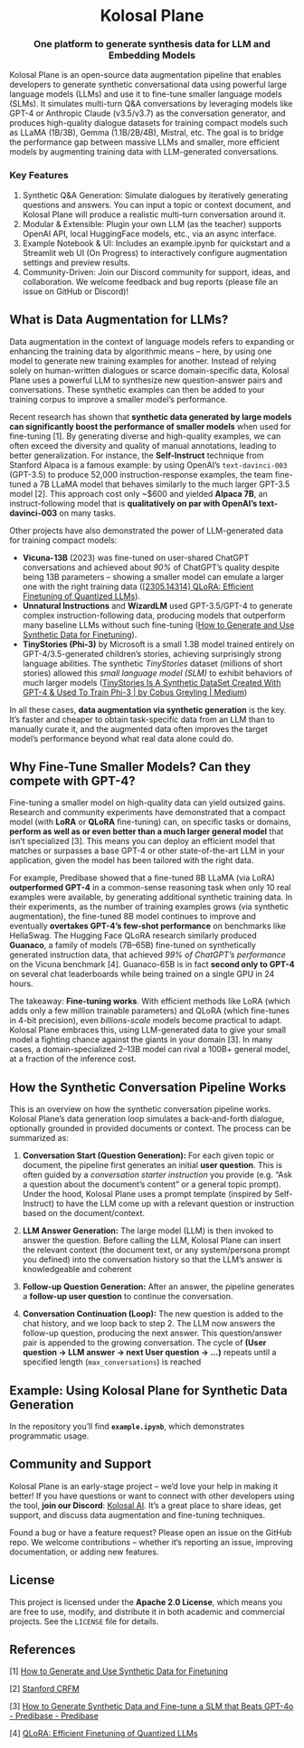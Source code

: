 <h1 align="center">
    Kolosal Plane
</h1>

<h3 align="center">One platform to generate synthesis data for LLM and Embedding Models</h2>

Kolosal Plane is an open-source data augmentation pipeline that enables developers to generate synthetic conversational data using powerful large language models (LLMs) and use it to fine-tune smaller language models (SLMs). It simulates multi-turn Q&A conversations by leveraging models like GPT-4 or Anthropic Claude (v3.5/v3.7) as the conversation generator, and produces high-quality dialogue datasets for training compact models such as LLaMA (1B/3B), Gemma (1.1B/2B/4B), Mistral, etc. The goal is to bridge the performance gap between massive LLMs and smaller, more efficient models by augmenting training data with LLM-generated conversations.

### Key Features

1. Synthetic Q&A Generation: Simulate dialogues by iteratively generating questions and answers. You can input a topic or context document, and Kolosal Plane will produce a realistic multi-turn conversation around it.
2. Modular & Extensible: Plugin your own LLM (as the teacher) supports OpenAI API, local HuggingFace models, etc., via an async interface.
3. Example Notebook & UI: Includes an example.ipynb for quickstart and a Streamlit web UI (On Progress) to interactively configure augmentation settings and preview results.
4. Community-Driven: Join our Discord community for support, ideas, and collaboration. We welcome feedback and bug reports (please file an issue on GitHub or Discord)!

## What is Data Augmentation for LLMs?

Data augmentation in the context of language models refers to expanding or enhancing the training data by algorithmic means – here, by using one model to generate new training examples for another. Instead of relying solely on human-written dialogues or scarce domain-specific data, Kolosal Plane uses a powerful LLM to synthesize new question-answer pairs and conversations. These synthetic examples can then be added to your training corpus to improve a smaller model’s performance.

Recent research has shown that **synthetic data generated by large models can significantly boost the performance of smaller models** when used for fine-tuning [1]. By generating diverse and high-quality examples, we can often exceed the diversity and quality of manual annotations, leading to better generalization. For instance, the **Self-Instruct** technique from Stanford Alpaca is a famous example: by using OpenAI’s `text-davinci-003` (GPT-3.5) to produce 52,000 instruction-response examples, the team fine-tuned a 7B LLaMA model that behaves similarly to the much larger GPT-3.5 model [2]. This approach cost only ~$600 and yielded **Alpaca 7B**, an instruct-following model that is **qualitatively on par with OpenAI’s text-davinci-003** on many tasks.

Other projects have also demonstrated the power of LLM-generated data for training compact models:

- **Vicuna-13B** (2023) was fine-tuned on user-shared ChatGPT conversations and achieved about *90%* of ChatGPT’s quality despite being 13B parameters – showing a smaller model can emulate a larger one with the right training data ([[2305.14314] QLoRA: Efficient Finetuning of Quantized LLMs](https://arxiv.org/abs/2305.14314)).
- **Unnatural Instructions** and **WizardLM** used GPT-3.5/GPT-4 to generate complex instruction-following data, producing models that outperform many baseline LLMs without such fine-tuning ([How to Generate and Use Synthetic Data for Finetuning](https://eugeneyan.com/writing/synthetic/)).
- **TinyStories (Phi-3)** by Microsoft is a small 1.3B model trained entirely on GPT-4/3.5-generated children’s stories, achieving surprisingly strong language abilities. The synthetic *TinyStories* dataset (millions of short stories) allowed this *small language model (SLM)* to exhibit behaviors of much larger models ([TinyStories Is A Synthetic DataSet Created With GPT-4 & Used To Train Phi-3 | by Cobus Greyling | Medium](https://cobusgreyling.medium.com/tinystories-is-a-synthetic-dataset-created-with-gpt-4-used-to-train-phi-3-0eed67b6fde1))

In all these cases, **data augmentation via synthetic generation** is the key. It’s faster and cheaper to obtain task-specific data from an LLM than to manually curate it, and the augmented data often improves the target model’s performance beyond what real data alone could do.

## Why Fine-Tune Smaller Models? Can they compete with GPT-4?

Fine-tuning a smaller model on high-quality data can yield outsized gains. Research and community experiments have demonstrated that a compact model (with **LoRA** or **QLoRA** fine-tuning) can, on specific tasks or domains, **perform as well as or even better than a much larger general model** that isn’t specialized [3]. This means you can deploy an efficient model that matches or surpasses a base GPT-4 or other state-of-the-art LLM in your application, given the model has been tailored with the right data.

For example, Predibase showed that a fine-tuned 8B LLaMA (via LoRA) **outperformed GPT-4** in a common-sense reasoning task when only 10 real examples were available, by generating additional synthetic training data. In their experiments, as the number of training examples grows (via synthetic augmentation), the fine-tuned 8B model continues to improve and eventually **overtakes GPT-4’s few-shot performance** on benchmarks like HellaSwag. The Hugging Face QLoRA research similarly produced **Guanaco**, a family of models (7B–65B) fine-tuned on synthetically generated instruction data, that achieved *99% of ChatGPT’s performance* on the Vicuna benchmark [4]. Guanaco-65B is in fact **second only to GPT-4** on several chat leaderboards while being trained on a single GPU in 24 hours.

The takeaway: **Fine-tuning works**. With efficient methods like LoRA (which adds only a few million trainable parameters) and QLoRA (which fine-tunes in 4-bit precision), even *billions-scale* models become practical to adapt. Kolosal Plane embraces this, using LLM-generated data to give your small model a fighting chance against the giants in your domain [3]. In many cases, a domain-specialized 2–13B model can rival a 100B+ general model, at a fraction of the inference cost.

## How the Synthetic Conversation Pipeline Works
This is an overview on how the synthetic conversation pipeline works. Kolosal Plane’s data generation loop simulates a back-and-forth dialogue, optionally grounded in provided documents or context. The process can be summarized as:
1. **Conversation Start (Question Generation):** For each given topic or document, the pipeline first generates an initial **user question**. This is often guided by a *conversation starter instruction* you provide (e.g. “Ask a question about the document’s content” or a general topic prompt). Under the hood, Kolosal Plane uses a prompt template (inspired by Self-Instruct) to have the LLM come up with a relevant question or instruction based on the document/context.

2. **LLM Answer Generation:** The large model (LLM) is then invoked to answer the question. Before calling the LLM, Kolosal Plane can insert the relevant context (the document text, or any system/persona prompt you defined) into the conversation history so that the LLM’s answer is knowledgeable and coherent

3. **Follow-up Question Generation:** After an answer, the pipeline generates a **follow-up user question** to continue the conversation.

4. **Conversation Continuation (Loop):** The new question is added to the chat history, and we loop back to step 2. The LLM now answers the follow-up question, producing the next answer. This question/answer pair is appended to the growing conversation. The cycle of **(User question → LLM answer → next User question → ...)** repeats until a specified length (`max_conversations`) is reached


## Example: Using Kolosal Plane for Synthetic Data Generation

In the repository you’ll find **`example.ipynb`**, which demonstrates programmatic usage.

## Community and Support

Kolosal Plane is an early-stage project – we’d love your help in making it better! If you have questions or want to connect with other developers using the tool, **join our Discord**: [Kolosal AI](https://discord.gg/SqhynwDTbp). It’s a great place to share ideas, get support, and discuss data augmentation and fine-tuning techniques.

Found a bug or have a feature request? Please open an issue on the GitHub repo. We welcome contributions – whether it’s reporting an issue, improving documentation, or adding new features.

## License

This project is licensed under the **Apache 2.0 License**, which means you are free to use, modify, and distribute it in both academic and commercial projects. See the `LICENSE` file for details.

## References

[1] [How to Generate and Use Synthetic Data for Finetuning](https://eugeneyan.com/writing/synthetic/)

[2] [Stanford CRFM](https://crfm.stanford.edu/2023/03/13/alpaca.html)

[3] [How to Generate Synthetic Data and Fine-tune a SLM that Beats GPT-4o - Predibase - Predibase](https://predibase.com/blog/how-to-generate-synthetic-data-and-fine-tune-a-slm-that-beats-gpt-4o)

[4] [QLoRA: Efficient Finetuning of Quantized LLMs](https://arxiv.org/abs/2305.14314)

##
